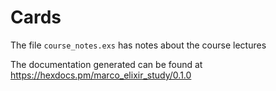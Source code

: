 # Cards

The file `course_notes.exs` has notes about the course lectures

The documentation generated can be found at https://hexdocs.pm/marco_elixir_study/0.1.0

